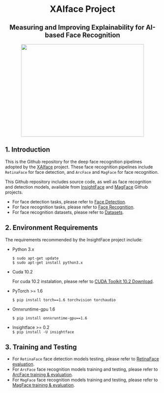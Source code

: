   <h1 align="center"> XAIface Project </h1>

<h2 align="center"> 
 Measuring and Improving Explainability for AI-based Face Recognition 
</h2>

<p align="center">
<img src="https://user-images.githubusercontent.com/95922984/145866931-26f50ad1-ce10-467e-85d5-8983de00300d.png" width="400" height="300">
</p>

## 1. Introduction
This is the Github repository for the deep face recognition pipelines adopted by the [XAIface](https://www.linkedin.com/in/chistera-xaiface-6a3478219/?originalSubdomain=fr) project. These face recognition pipelines include `RetinaFace`  for face detection, and `ArcFace`  and `MagFace` for face recognition.

This Github repository includes source code, as well as face recognition and detection models, available from [InsightFace](https://github.com/deepinsight/insightface) and [MagFace](https://github.com/IrvingMeng/MagFace) Github projects.

- For face detection tasks, please refer to [Face Detection](https://github.com/Naima-Bou/XAIface_Face_Recognition_Pipelines/tree/main/Face_Detection).
- For face recognition tasks, please refer to [Face Recognition](https://github.com/Naima-Bou/XAIface_Face_Recognition_Pipelines/tree/main/Face_Recognition).
- For face recognition datasets, please refer to [Datasets](https://github.com/Naima-Bou/XAIface_Face_Recognition_Pipelines/tree/main/Datasets).


## 2. Environment Requirements

The requirements recommended by the InsightFace project include:

- Python 3.x

     `$ sudo apt-get update` \
     `$ sudo apt-get install python3.x`
     
- Cuda 10.2 

     For cuda 10.2 instalation, please refer to [CUDA Toolkit 10.2 Download](https://developer.nvidia.com/cuda-10.2-download-archive).
  
- PyTorch >= 1.6

     `$ pip install torch==1.6 torchvision torchaudio`

- Onnxruntime-gpu 1.6 
 
     `$ pip install onnxruntime-gpu==1.6`

- Insightface >= 0.2  
     `$ pip install -U insightface`
     

## 3. Training and Testing

- For `RetinaFace` face detection models testing, please refer to [RetinaFace evaluation](https://github.com/Naima-Bou/XAIface_Face_Recognition_Pipelines/tree/main/Face_Detection/RetinaFace_Face_Detection/Face_Detection_Models). 
- For `ArcFace` face recognition models training and testing, please refer to [ArcFace training & evaluation](https://github.com/Naima-Bou/XAIface_Face_Recognition_Pipelines/tree/main/Face_Recognition/ArcFace_Face_Recognition/ArcFace_Pytorch). 
- For `MagFace` face recognition models training and testing, please refer to [MagFace training & evaluation](https://github.com/Naima-Bou/XAIface_Face_Recognition_Pipelines/blob/main/Face_Recognition/MagFace_Face-Recognition/README.md). 
